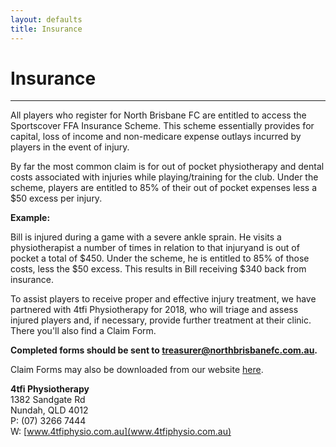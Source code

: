 ```yaml
---
layout: defaults
title: Insurance
---
```

<div class="container">
  <div class="row top-buffer">
    <div class="col">
      <h1 class="text-center">Insurance</h1>
    </div>
  </div>
  <hr>
  <div class="row">
    <div class="col-md-8 offset-md-2 text-justify">
<section id="Insurance" markdown="1">
All players who register for North Brisbane FC are entitled to access the Sportscover FFA Insurance Scheme. This scheme essentially provides for capital, loss of income and non-medicare expense outlays incurred by players in the event of injury.  

By far the most common claim is for out of pocket physiotherapy and dental costs associated with injuries while playing/training for the club. Under the scheme, players are entitled to 85% of their out of pocket expenses less a $50 excess per injury.  

__Example:__   

Bill is injured during a game with a severe ankle sprain. He visits a physiotherapist a number of times in relation to that injuryand is out of pocket a total of $450. Under the scheme, he is entitled to 85% of those costs, less the $50 excess. This results in Bill receiving $340 back from insurance.  

To assist players to receive proper and effective injury treatment, we have partnered with 4tfi Physiotherapy for 2018, who will triage and assess injured players and, if necessary, provide further treatment at their clinic. There you'll also find a Claim Form.  

__Completed forms should be sent to [treasurer@northbrisbanefc.com.au](treasurer@northbrisbanefc.com.au).__  

Claim Forms may also be downloaded from our website [here](../pdf/FFA-Sporting-Accident-Claim-Form-2016-V1.pdf).

__4tfi Physiotherapy__  
1382 Sandgate Rd  
Nundah, QLD 4012  
P: (07) 3266 7444  
W: [www.4tfiphysio.com.au](www.4tfiphysio.com.au)
</section>
    </div>
  </div>
</div>